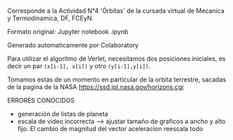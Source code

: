 Corresponde a la Actividad N°4 'Órbitas' de la cursada virtual de Mecanica y Termodinamica, DF, FCEyN.

Formato original: Jupyter notebook .ipynb

Generado automaticamente por Colaboratory


Para utilizar el algoritmo de Verlet, necesitamos dos posiciones iniciales, es decir un
par `(x[i-1], x[i])` y otro `(y[i-1],y[i])`.

Tomamos estas de un momento en particular de la orbita terrestre, sacadas de la pagina de la NASA https://ssd.jpl.nasa.gov/horizons.cgi


ERRORES CONOCIDOS
- generación de listas de planeta
- escala de video incorrecta --> ajustar tamaño de graficos a ancho y alto fijo. El cambio de magnitud del vector aceleracion reescala todo